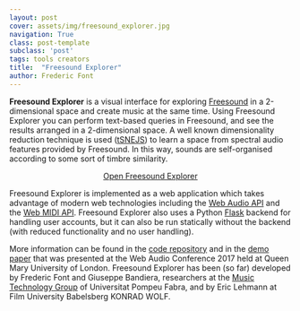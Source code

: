 ```yaml
---
layout: post
cover: assets/img/freesound_explorer.jpg
navigation: True
class: post-template
subclass: 'post'
tags: tools creators
title:  "Freesound Explorer"
author: Frederic Font
---
```



**Freesound Explorer** is a visual interface for exploring [Freesound](https://freesound.org) in a 2-dimensional space and create music at the same time. Using Freesound Explorer you can perform text-based queries in Freesound, and see the results arranged in a 2-dimensional space. A well known dimensionality reduction technique is used ([tSNEJS](https://github.com/karpathy/tsnejs)) to learn a space from spectral audio features provided by Freesound. In this way, sounds are self-organised according to some sort of timbre similarity.

<p style="text-align: center;"> 
<a href="https://labs.freesound.org/fse/" target="_blank">Open Freesound Explorer</a> 
</p>

Freesound Explorer is implemented as a web application which takes advantage of modern web technologies including the [Web Audio API](https://www.w3.org/TR/webaudio/) and the [Web MIDI API](https://www.w3.org/TR/webmidi/). Freesound Explorer also uses a Python [Flask](http://flask.pocoo.org) backend for handling user accounts, but it can also be run statically without the backend (with reduced functionality and no user handling).

More information can be found in the [code repository](https://github.com/ffont/freesound-explorer/) and in the [demo paper](http://eecs.qmul.ac.uk/~keno/20.pdf) that was presented at the Web Audio Conference 2017 held at Queen Mary University of London. Freesound Explorer has been (so far) developed by Frederic Font and Giuseppe Bandiera, researchers at the [Music Technology Group](http://mtg.upf.edu) of Universitat Pompeu Fabra, and by Eric Lehmann at Film University Babelsberg KONRAD WOLF.
